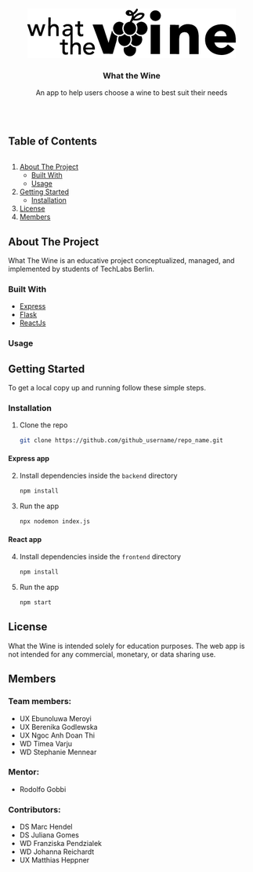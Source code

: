 <!--
*** Thanks for checking out the Best-README-Template. If you have a suggestion
*** that would make this better, please fork the repo and create a pull request
*** or simply open an issue with the tag "enhancement".
*** Thanks again! Now go create something AMAZING! :D
***
*** To avoid retyping too much info. Do a search and replace for the following:
*** github_username, repo_name, twitter_handle, email, project_title, project_description
***
*** I'm using markdown "reference style" links for readability.
*** Reference links are enclosed in brackets [ ] instead of parentheses ( ).
*** See the bottom of this document for the declaration of the reference variables
*** for contributors-url, forks-url, etc. This is an optional, concise syntax you may use.
*** https://www.markdownguide.org/basic-syntax/#reference-style-links
-->


<!-- PROJECT LOGO -->
<br />
<p align="center">
  <a href="https://github.com/github_username/repo_name">
    <img src="https://github.com/TechLabs-Berlin/st21-what-the-wine/blob/main/user-experience/WTW-logo.png" alt="Logo" width="426" height="101">
  </a>
  <h3 align="center">What the Wine</h3>
  <p align="center">
    An app to help users choose a wine to best suit their needs
    <br>
    <br>
    <br>
  </p>
</p>


<!-- TABLE OF CONTENTS -->
  <summary><h2 style="display: inline-block">Table of Contents</h2></summary>
  <ol>
    <li>
      <a href="#about-the-project">About The Project</a>
      <ul>
        <li><a href="#built-with">Built With</a></li>
        <li><a href="#usage">Usage</a></li>
      </ul>
    </li>
    <li>
      <a href="#getting-started">Getting Started</a>
      <ul>
        <li><a href="#installation">Installation</a></li>
      </ul>
    </li>
    <li><a href="#license">License</a></li>
    <li><a href="#members">Members</a></li>
  </ol>
</details>


<!-- ABOUT THE PROJECT -->
## About The Project
<!--
[![Product Name Screen Shot][product-screenshot]](https://example.com)-->

What The Wine is an educative project conceptualized, managed, and implemented by students of TechLabs Berlin.
<br>

### Built With

* [Express](https://expressjs.com/)
* [Flask](https://flask.palletsprojects.com/en/2.0.x/)
* [ReactJs](https://reactjs.org/)

### Usage
<!--
Use this space to show useful examples of how a project can be used. Additional screenshots, code examples and demos work well in this space. You may also link to more resources.

_For more examples, please refer to the [Documentation](https://example.com)_
-->

<!-- GETTING STARTED -->
## Getting Started

To get a local copy up and running follow these simple steps.

### Installation

1. Clone the repo
   ```sh
   git clone https://github.com/github_username/repo_name.git
   ```

 #### Express app  
2. Install dependencies inside the `backend` directory
   ```sh
   npm install
   ```
3. Run the app
    ```sh
   npx nodemon index.js
   ```

 #### React app
4. Install dependencies inside the `frontend` directory
   ```sh
   npm install
   ```
5. Run the app
    ```sh
   npm start
   ```


<!-- LICENSE -->
## License
What the Wine is intended solely for education purposes.
The web app is not intended for any commercial, monetary, or data sharing use.


<!-- MEMBERS -->
## Members
### Team members:
* UX Ebunoluwa Meroyi
* UX Berenika Godlewska
* UX Ngoc Anh Doan Thi
* WD Timea Varju
* WD Stephanie Mennear

### Mentor:
* Rodolfo Gobbi

### Contributors:
* DS Marc Hendel
* DS Juliana Gomes
* WD Franziska Pendzialek
* WD Johanna Reichardt
* UX Matthias Heppner


<!-- MARKDOWN LINKS & IMAGES -->
<!-- https://www.markdownguide.org/basic-syntax/#reference-style-links -->
[contributors-shield]: https://img.shields.io/github/contributors/github_username/repo.svg?style=for-the-badge
[contributors-url]: https://github.com/github_username/repo/graphs/contributors
[forks-shield]: https://img.shields.io/github/forks/github_username/repo.svg?style=for-the-badge
[forks-url]: https://github.com/github_username/repo/network/members
[stars-shield]: https://img.shields.io/github/stars/github_username/repo.svg?style=for-the-badge
[stars-url]: https://github.com/github_username/repo/stargazers
[issues-shield]: https://img.shields.io/github/issues/github_username/repo.svg?style=for-the-badge
[issues-url]: https://github.com/github_username/repo/issues
[license-shield]: https://img.shields.io/github/license/github_username/repo.svg?style=for-the-badge
[license-url]: https://github.com/github_username/repo/blob/master/LICENSE.txt
[linkedin-shield]: https://img.shields.io/badge/-LinkedIn-black.svg?style=for-the-badge&logo=linkedin&colorB=555
[linkedin-url]: https://linkedin.com/in/github_username
